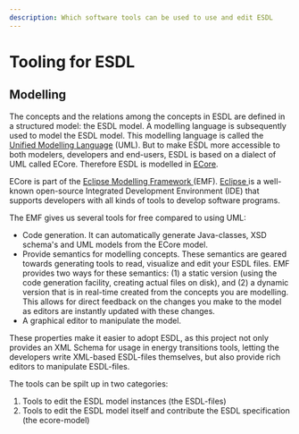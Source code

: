 ```yaml
---
description: Which software tools can be used to use and edit ESDL
---
```


# Tooling for ESDL

## Modelling

The concepts and the relations among the concepts in ESDL are defined in a structured model: the ESDL model. A modelling language is subsequently used to model the ESDL model. This modelling language is called the [Unified Modelling Language](https://en.wikipedia.org/wiki/Unified_Modelling_Language) \(UML\). But to make ESDL more accessible to both modelers, developers and end-users, ESDL is based on a dialect of UML called ECore. Therefore ESDL is modelled in [ECore](https://en.wikipedia.org/wiki/Eclipse_Modelling_Framework#Ecore).

ECore is part of the [Eclipse Modelling Framework ](https://www.eclipse.org/modelling/emf/)\(EMF\). [Eclipse ](https://www.eclipse.org/)is a well-known open-source Integrated Development Environment \(IDE\) that supports developers with all kinds of tools to develop software programs.

The EMF gives us several tools for free compared to using UML:

* Code generation. It can automatically generate Java-classes, XSD schema's and UML models from the ECore model.
* Provide semantics for modelling concepts. These semantics are geared towards generating tools to read, visualize and edit your ESDL files. EMF provides two ways for these semantics: \(1\) a static version \(using the code generation facility, creating actual files on disk\), and \(2\) a dynamic version that is in real-time created from the concepts you are modelling. This allows for direct feedback on the changes you make to the model as editors are instantly updated with these changes.
* A graphical editor to manipulate the model.

These properties make it easier to adopt ESDL, as this project not only provides an XML Schema for usage in energy transitions tools, letting the developers write XML-based ESDL-files themselves, but also provide rich editors to manipulate ESDL-files.

The tools can be spilt up in two categories:

1. Tools to edit the ESDL model instances \(the ESDL-files\)
2. Tools to edit the ESDL model itself and contribute the ESDL specification \(the ecore-model\)

